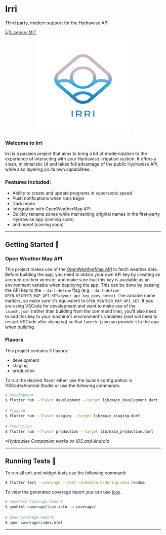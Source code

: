 # Irri

Third party, modern support for the Hydrawise API

[![License: MIT][license_badge]][license_link]

<p align="center">
  <img width="300" height="300" src="https://github.com/btrautmann/hydrawise-companion/blob/main/assets/app_logo.png">
</p>


### Welcome to Irri

Irri is a passion project that aims to bring a bit of modernization to the experience of interacting with your Hydrawise irrigation system. It offers a clean, minimalistic UI and takes full advantage of the public Hydrawise API, while also layering on its own capabilities.

### Features included:
- Ability to create and update programs in supersonic speed
- Push notifications when runs begin
- Dark mode
- Integration with OpenWeatherMap API
- Quickly rename zones while maintaining original names in the first-party Hydrawise app (coming soon)
- and more! (coming soon)

---

## Getting Started 🚀


### Open Weather Map API

This project makes use of the [OpenWeatherMap API](https://openweathermap.org/api) to fetch weather data. Before building the app, you need to obtain your own API key by creating an account on their website, and make sure that this key is available as an environment variable when deploying the app. This can be done by passing the API key to the `--dart-define` flag (e.g `--dart-define OPEN_WEATHER_MAP_API_KEY=<your_api_key_goes_here>`). The variable name matters, so make sure it's equivalent to `OPEN_WEATHER_MAP_API_KEY`. If you are using VSCode for development and want to make use of the `launch.json` (rather than building from the command line), you'll also need to add this key to your machine's environment's variables (and will need to restart VSCode after doing so) so that `launch.json` can provide it to the app when building.

### Flavors

This project contains 3 flavors:

- development
- staging
- production

To run the desired flavor either use the launch configuration in VSCode/Android Studio or use the following commands:

```sh
# Development
$ flutter run --flavor development --target lib/main_development.dart

# Staging
$ flutter run --flavor staging --target lib/main_staging.dart

# Production
$ flutter run --flavor production --target lib/main_production.dart
```

_\*Hydrawise Companion works on iOS and Android_

---

## Running Tests 🧪

To run all unit and widget tests use the following command:

```sh
$ flutter test --coverage --test-randomize-ordering-seed random
```

To view the generated coverage report you can use [lcov](https://github.com/linux-test-project/lcov).

```sh
# Generate Coverage Report
$ genhtml coverage/lcov.info -o coverage/

# Open Coverage Report
$ open coverage/index.html
```

---

[license_badge]: https://img.shields.io/badge/license-MIT-blue.svg
[license_link]: https://opensource.org/licenses/MIT
